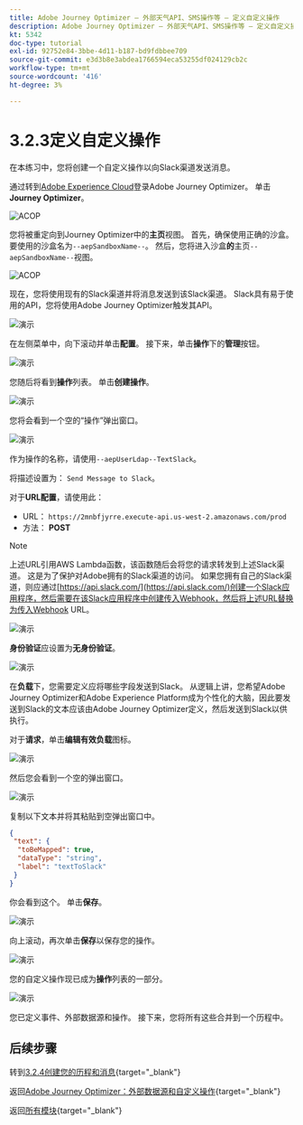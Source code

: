 ```yaml
---
title: Adobe Journey Optimizer — 外部天气API、SMS操作等 — 定义自定义操作
description: Adobe Journey Optimizer — 外部天气API、SMS操作等 — 定义自定义操作
kt: 5342
doc-type: tutorial
exl-id: 92752e84-3bbe-4d11-b187-bd9fdbbee709
source-git-commit: e3d3b8e3abdea1766594eca53255df024129cb2c
workflow-type: tm+mt
source-wordcount: '416'
ht-degree: 3%

---
```


# 3.2.3定义自定义操作

在本练习中，您将创建一个自定义操作以向Slack渠道发送消息。

通过转到[Adobe Experience Cloud](https://experience.adobe.com)登录Adobe Journey Optimizer。 单击&#x200B;**Journey Optimizer**。

![ACOP](./../../../../modules/delivery-activation/ajo-b2c/ajob2c-1/images/acophome.png)

您将被重定向到Journey Optimizer中的&#x200B;**主页**&#x200B;视图。 首先，确保使用正确的沙盒。 要使用的沙盒名为`--aepSandboxName--`。 然后，您将进入沙盒&#x200B;**的**&#x200B;主页`--aepSandboxName--`视图。

![ACOP](./../../../../modules/delivery-activation/ajo-b2c/ajob2c-1/images/acoptriglp.png)

现在，您将使用现有的Slack渠道并将消息发送到该Slack渠道。 Slack具有易于使用的API，您将使用Adobe Journey Optimizer触发其API。

![演示](./images/slack.png)

在左侧菜单中，向下滚动并单击&#x200B;**配置**。 接下来，单击&#x200B;**操作**&#x200B;下的&#x200B;**管理**&#x200B;按钮。

![演示](./images/menuactions.png)

您随后将看到&#x200B;**操作**&#x200B;列表。 单击&#x200B;**创建操作**。

![演示](./images/acthome.png)

您将会看到一个空的“操作”弹出窗口。

![演示](./images/emptyact.png)

作为操作的名称，请使用`--aepUserLdap--TextSlack`。

将描述设置为： `Send Message to Slack`。

对于&#x200B;**URL配置**，请使用此：

- URL： `https://2mnbfjyrre.execute-api.us-west-2.amazonaws.com/prod`
- 方法： **POST**

>[!NOTE]
>
>上述URL引用AWS Lambda函数，该函数随后会将您的请求转发到上述Slack渠道。 这是为了保护对Adobe拥有的Slack渠道的访问。 如果您拥有自己的Slack渠道，则应通过[https://api.slack.com/](https://api.slack.com/)创建一个Slack应用程序，然后需要在该Slack应用程序中创建传入Webhook，然后将上述URL替换为传入Webhook URL。

![演示](./images/slackname.png)

**身份验证**&#x200B;应设置为&#x200B;**无身份验证**。

![演示](./images/slackauth.png)

在&#x200B;**负载**&#x200B;下，您需要定义应将哪些字段发送到Slack。 从逻辑上讲，您希望Adobe Journey Optimizer和Adobe Experience Platform成为个性化的大脑，因此要发送到Slack的文本应该由Adobe Journey Optimizer定义，然后发送到Slack以供执行。

对于&#x200B;**请求**，单击&#x200B;**编辑有效负载**&#x200B;图标。

![演示](./images/slackmsgp.png)

然后您会看到一个空的弹出窗口。

![演示](./images/slackmsgpopup.png)

复制以下文本并将其粘贴到空弹出窗口中。

```json
{
 "text": {
  "toBeMapped": true,
  "dataType": "string",
  "label": "textToSlack"
 }
}
```

你会看到这个。 单击&#x200B;**保存**。

![演示](./images/slackmsgpopup1.png)

向上滚动，再次单击&#x200B;**保存**&#x200B;以保存您的操作。

![演示](./images/slackmsgpopup3.png)

您的自定义操作现已成为&#x200B;**操作**&#x200B;列表的一部分。

![演示](./images/slackdone.png)

您已定义事件、外部数据源和操作。 接下来，您将所有这些合并到一个历程中。

## 后续步骤

转到[3.2.4创建您的历程和消息](./ex4.md){target="_blank"}

返回[Adobe Journey Optimizer：外部数据源和自定义操作](journey-orchestration-external-weather-api-sms.md){target="_blank"}

返回[所有模块](./../../../../overview.md){target="_blank"}
